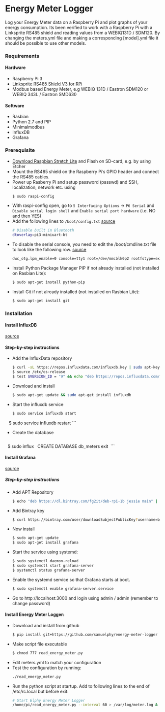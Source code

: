 # Energy Meter Logger
Log your Energy Meter data on a Raspberry Pi and plot graphs of your energy consumption.
Its been verified to work with a Raspberry Pi with a Linksprite RS485 shield and reading values from a WEBIQ131D / SDM120. By changing the meters.yml file and making a corresponding [model].yml file it should be possible to use other models.

### Requirements

#### Hardware

* Raspberry Pi 3
* [Linksprite RS485 Shield V3 for RPi](http://linksprite.com/wiki/index.php5?title=RS485/GPIO_Shield_for_Raspberry_Pi_V3.0)
* Modbus based Energy Meter, e.g WEBIQ 131D / Eastron SDM120 or WEBIQ 343L / Eastron SMD630

#### Software

* Rasbian
* Python 2.7 and PIP
* Minimalmodbus
* InfluxDB
* Grafana

### Prerequisite

* [Download Raspbian Stretch Lite](https://www.raspberrypi.org/downloads/raspbian/) and Flash on SD-card, e.g. by using Etcher
* Mount the RS485 shield on the Raspberry Pi’s GPIO header and connect the RS485 cables.
* Power up Rasberry Pi and setup password (passwd) and SSH, localization, network etc. using
    ```sh
    $ sudo raspi-config
    ```
* With raspi-config open, go to
    `5 Interfacing Options` -> `P6 Serial` and `Disable serial login shell` and `Enable serial port hardware` (i.e. NO and then YES)
* Add the following lines to `/boot/config.txt` [source](http://www.briandorey.com/post/Raspberry-Pi-3-UART-Boot-Overlay-Part-Two)
    ```sh
    # Disable built in Bluetooth
    dtoverlay=pi3-miniuart-bt
    ```
* To disable the serial console, you need to edit the /boot/cmdline.txt file to look like the following row. [source](http://www.briandorey.com/post/Raspberry-Pi-3-UART-Boot-Overlay-Part-Two)
    ```sh
    dwc_otg.lpm_enable=0 console=tty1 root=/dev/mmcblk0p2 rootfstype=ext4  elevator=deadline fsck.repair=yes rootwait
    ```
* Install Python Package Manager PIP if not already installed (not installed on Rasbian Lite):
    ```sh
    $ sudo apt-get install python-pip
    ```
* Install Git if not already installed (not installed on Rasbian Lite):
    ```sh
    $ sudo apt-get install git
    ```    

### Installation
#### Install InfluxDB
[source](https://docs.influxdata.com/influxdb/v1.3/introduction/installation/)

#### Step-by-step instructions
* Add the InfluxData repository
    ```sh
    $ curl -sL https://repos.influxdata.com/influxdb.key | sudo apt-key add -
    $ source /etc/os-release
    $ test $VERSION_ID = "9" && echo "deb https://repos.influxdata.com/debian stretch stable" | sudo tee /etc/apt/sources.list.d/influxdb.list
    ```
* Download and install
    ```sh
    $ sudo apt-get update && sudo apt-get install influxdb
    ```
* Start the influxdb service
    ```sh
    $ sudo service influxdb start
    $ sudo service influxdb restart
    ```

* Create the database
    ```sh
    $ sudo influx
    CREATE DATABASE db_meters
    exit 
    ```

#### Install Grafana
[source](http://docs.grafana.org/installation/debian/)

##### Step-by-step instructions
* Add APT Repository
    ```sh
    $ echo "deb https://dl.bintray.com/fg2it/deb-rpi-1b jessie main" | sudo tee -a /etc/apt/sources.list.d/grafana.list
    ```
* Add Bintray key
    ```sh
    $ curl https://bintray.com/user/downloadSubjectPublicKey?username=bintray | sudo apt-key add -
    ```
* Now install
    ```sh
    $ sudo apt-get update
    $ sudo apt-get install grafana 
    ```
* Start the service using systemd:
    ```sh
    $ sudo systemctl daemon-reload
    $ sudo systemctl start grafana-server
    $ systemctl status grafana-server
    ```
* Enable the systemd service so that Grafana starts at boot.
    ```sh
    $ sudo systemctl enable grafana-server.service
    ```
* Go to http://localhost:3000 and login using admin / admin (remember to change password)

#### Install Energy Meter Logger:
* Download and install from github
    ```sh
    $ pip install git+https://github.com/samuelphy/energy-meter-logger
    ```
* Make script file executable
    ```sh
    $ chmod 777 read_energy_meter.py
    ```
* Edit meters.yml to match your configuration
* Test the configuration by running:
    ```sh
    ./read_energy_meter.py
    ```
* Run the python script at startup. Add to following lines to the end of /etc/rc.local but before exit:
    ```sh
    # Start Elphy Energy Meter Logger
    /home/pi/read_energy_meter.py --interval 60 > /var/log/meter.log &
    ```
